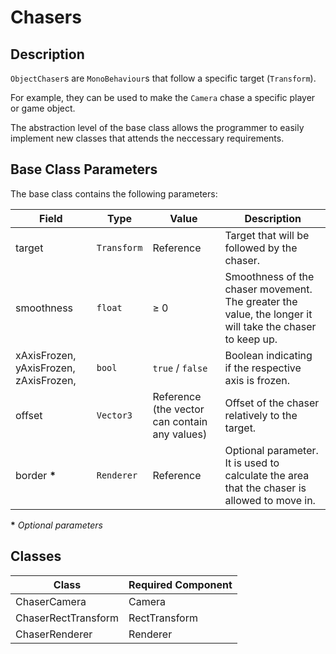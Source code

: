 # Chasers

## Description

`ObjectChaser`s are `MonoBehaviour`s that follow a specific target (`Transform`).

For example, they can be used to make the `Camera` chase a specific player or game object.

The abstraction level of the base class allows the programmer to easily implement new classes that attends the neccessary requirements.

## Base Class Parameters

The base class contains the following parameters:

|Field|Type|Value|Description|
|---|---|---|---|
|target|`Transform`|Reference|Target that will be followed by the chaser.|
|smoothness|`float`|$\ge$ 0|Smoothness of the chaser movement. The greater the value, the longer it will take the chaser to keep up.|
|xAxisFrozen, yAxisFrozen, zAxisFrozen,|`bool`|`true` / `false`|Boolean indicating if the respective axis is frozen.|
|offset|`Vector3`|Reference (the vector can contain any values)|Offset of the chaser relatively to the target.|
|border **\***|`Renderer`|Reference|Optional parameter. It is used to calculate the area that the chaser is allowed to move in.|

**\*** *Optional parameters*

## Classes

|Class|Required Component|
|---|---|
|ChaserCamera|Camera|
|ChaserRectTransform|RectTransform|
|ChaserRenderer|Renderer|
